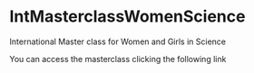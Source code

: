 # IntMasterclassWomenScience
International Master class for Women and Girls in Science

You can access the masterclass clicking the following link 
